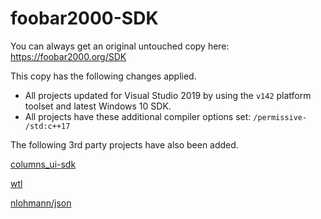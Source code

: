 # foobar2000-SDK

You can always get an original untouched copy here: https://foobar2000.org/SDK

This copy has the following changes applied.

- All projects updated for Visual Studio 2019 by using the `v142` platform toolset and latest Windows 10 SDK.
- All projects have these additional compiler options set: `/permissive- /std:c++17`

The following 3rd party projects have also been added.

[columns_ui-sdk](https://github.com/reupen/columns_ui-sdk)

[wtl](https://sourceforge.net/projects/wtl/)

[nlohmann/json](https://github.com/nlohmann/json)
